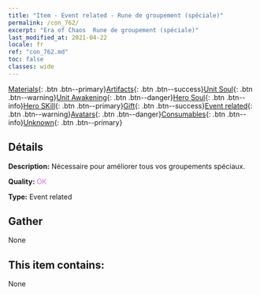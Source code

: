 ```yaml
---
title: "Item - Event related - Rune de groupement (spéciale)"
permalink: /con_762/
excerpt: "Era of Chaos  Rune de groupement (spéciale)"
last_modified_at: 2021-04-22
locale: fr
ref: "con_762.md"
toc: false
classes: wide
---
```

 [Materials](/ItemsFR/){: .btn .btn--primary}[Artifacts](/ItemsFR/Artifacts/){: .btn .btn--success}[Unit Soul](/ItemsFR/UnitSoul/){: .btn .btn--warning}[Unit Awakening](/ItemsFR/UnitAwakening/){: .btn .btn--danger}[Hero Soul](/ItemsFR/HeroSoul/){: .btn .btn--info}[Hero SKill](/ItemsFR/HeroSkill/){: .btn .btn--primary}[Gift](/ItemsFR/Gift/){: .btn .btn--success}[Event related](/ItemsFR/Events/){: .btn .btn--warning}[Avatars](/ItemsFR/Avatars/){: .btn .btn--danger}[Consumables](/ItemsFR/Consumables/){: .btn .btn--info}[Unknown](/ItemsFR/Unknown/){: .btn .btn--primary}

## Détails
 **Description:** Nécessaire pour améliorer tous vos groupements spéciaux.

 **Quality:** <span style="color: #DA70D6">OK</span>

 **Type:** Event related

## Gather

  None

## This item contains:

  None


